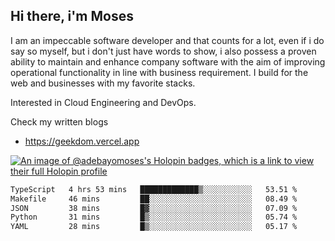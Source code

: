 ## Hi there, i'm Moses

I am an impeccable software developer and that counts for a lot, even if i do say so myself, but i don't just have words to show, i also possess a proven ability to maintain and enhance company software with the aim of improving operational functionality in line with business requirement. I build for the web and businesses with my favorite stacks.

Interested in Cloud Engineering and DevOps.

Check my written blogs
- https://geekdom.vercel.app

[![An image of @adebayomoses's Holopin badges, which is a link to view their full Holopin profile](https://holopin.me/adebayomoses)](https://holopin.io/@adebayomoses)

<!--START_SECTION:waka-->

```txt
TypeScript   4 hrs 53 mins   █████████████▒░░░░░░░░░░░   53.51 %
Makefile     46 mins         ██░░░░░░░░░░░░░░░░░░░░░░░   08.49 %
JSON         38 mins         █▓░░░░░░░░░░░░░░░░░░░░░░░   07.09 %
Python       31 mins         █▒░░░░░░░░░░░░░░░░░░░░░░░   05.74 %
YAML         28 mins         █▒░░░░░░░░░░░░░░░░░░░░░░░   05.17 %
```

<!--END_SECTION:waka-->
